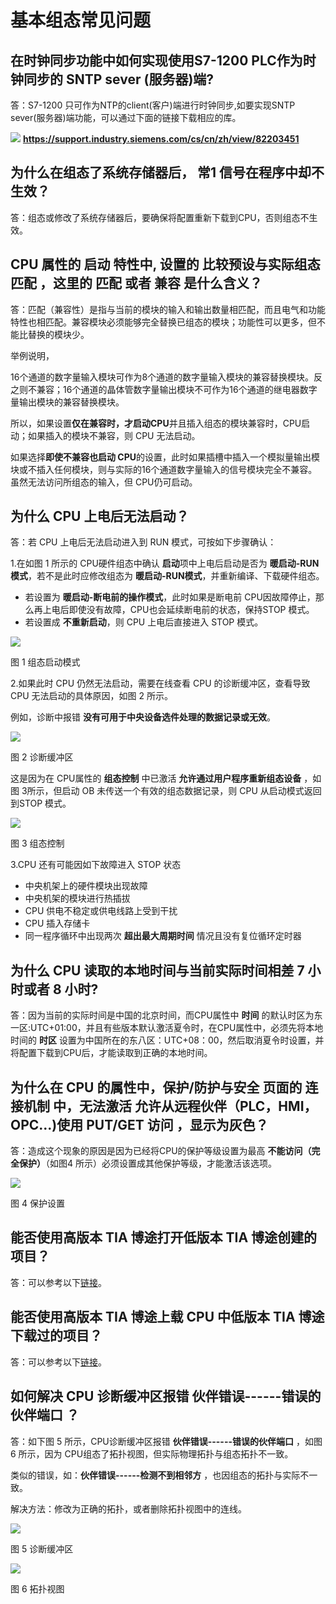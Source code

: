 # 基本组态常见问题


## 在时钟同步功能中如何实现使用S7-1200 PLC作为时钟同步的 SNTP sever (服务器)端?

答：S7-1200 只可作为NTP的client(客户)端进行时钟同步,如要实现SNTP
sever(服务器)端功能，可以通过下面的链接下载相应的库。

![](images/3.gif) **<https://support.industry.siemens.com/cs/cn/zh/view/82203451>**

## 为什么在组态了系统存储器后， **常1** 信号在程序中却不生效？

答：组态或修改了系统存储器后，要确保将配置重新下载到CPU，否则组态不生效。

## CPU 属性的 **启动** 特性中, 设置的 **比较预设与实际组态匹配** ，这里的  **匹配** 或者 **兼容** 是什么含义？

答：匹配（兼容性）是指与当前的模块的输入和输出数量相匹配，而且电气和功能特性也相匹配。兼容模块必须能够完全替换已组态的模块；功能性可以更多，但不能比替换的模块少。

举例说明，

16个通道的数字量输入模块可作为8个通道的数字量输入模块的兼容替换模块。反之则不兼容；16个通道的晶体管数字量输出模块不可作为16个通道的继电器数字量输出模块的兼容替换模块。

所以，如果设置**仅在兼容时，才启动CPU**并且插入组态的模块兼容时，CPU启动；如果插入的模块不兼容，则 CPU 无法启动。

如果选择**即使不兼容也启动 CPU**的设置，此时如果插槽中插入一个模拟量输出模块或不插入任何模块，则与实际的16个通道数字量输入的信号模块完全不兼容。虽然无法访问所组态的输入，但 CPU仍可启动。

## 为什么 CPU 上电后无法启动？

答：若 CPU 上电后无法启动进入到 RUN 模式，可按如下步骤确认：

1.在如图 1 所示的 CPU硬件组态中确认 **启动**项中上电后启动是否为 **暖启动-RUN模式**，若不是此时应修改组态为 **暖启动-RUN模式**，并重新编译、下载硬件组态。

- 若设置为 **暖启动-断电前的操作模式**，此时如果是断电前 CPU因故障停止，那么再上电后即使没有故障，CPU也会延续断电前的状态，保持STOP 模式。
- 若设置成 **不重新启动**，则 CPU 上电后直接进入 STOP 模式。

![](images/3-1.PNG)

图 1 组态启动模式

2.如果此时 CPU 仍然无法启动，需要在线查看 CPU 的诊断缓冲区，查看导致 CPU
无法启动的具体原因，如图 2 所示。

例如，诊断中报错 **没有可用于中央设备选件处理的数据记录或无效**。

![](images/3-2.png)

图 2 诊断缓冲区

这是因为在 CPU属性的 **组态控制** 中已激活 **允许通过用户程序重新组态设备** ，如图 3所示，但启动 OB 未传送一个有效的组态数据记录，则 CPU 从启动模式返回到STOP 模式。

![](images/3-3.png)

图 3 组态控制

3.CPU 还有可能因如下故障进入 STOP 状态

- 中央机架上的硬件模块出现故障
- 中央机架的模块进行热插拔
- CPU 供电不稳定或供电线路上受到干扰
- CPU 插入存储卡
- 同一程序循环中出现两次 **超出最大周期时间** 情况且没有复位循环定时器

## 为什么 CPU 读取的本地时间与当前实际时间相差 7 小时或者 8 小时?

答：因为当前的实际时间是中国的北京时间，而CPU属性中 **时间** 的默认时区为东一区:UTC+01:00，并且有些版本默认激活夏令时，在CPU属性中，必须先将本地时间的 **时区** 设置为中国所在的东八区：UTC+08：00，然后取消夏令时设置，并将配置下载到CPU后，才能读取到正确的本地时间。

## 为什么在 CPU 的属性中，**保护/防护与安全** 页面的 **连接机制** 中，无法激活 **允许从远程伙伴（PLC，HMI，OPC\...)使用 PUT/GET 访问** ，显示为灰色？

答：造成这个现象的原因是因为已经将CPU的保护等级设置为最高 **不能访问（完全保护）**（如图4 所示）必须设置成其他保护等级，才能激活该选项。

![](images/3-4.png)

图 4 保护设置

## 能否使用高版本 TIA 博途打开低版本 TIA 博途创建的项目？

答：可以参考以下[链接](10-update.html)。

## 能否使用高版本 TIA 博途上载 CPU 中低版本 TIA 博途下载过的项目？

答：可以参考以下[链接](09-upload_compatibility.html)。

## 如何解决 CPU 诊断缓冲区报错 **伙伴错误------错误的伙伴端口** ？

答：如下图 5 所示，CPU诊断缓冲区报错 **伙伴错误------错误的伙伴端口** ，如图 6 所示，因为 CPU组态了拓扑视图，但实际物理拓扑与组态拓扑不一致。

类似的错误，如：**伙伴错误------检测不到相邻方** ，也因组态的拓扑与实际不一致。

解决方法：修改为正确的拓扑，或者删除拓扑视图中的连线。

![](images/3-5.png)

图 5 诊断缓冲区

![](images/3-6.png)

图 6 拓扑视图
